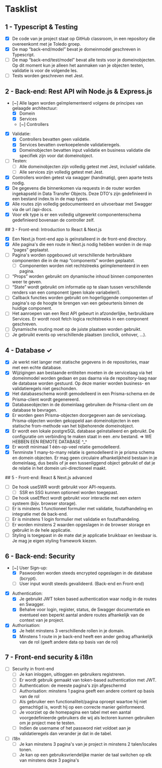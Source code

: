 # Tasklist
## 1 - Typescript & Testing
- [x] De code van je project staat op GitHub classroom, in een repository die overeenkomt met je Toledo groep.
- [x] De map “back-end/model” bevat je domeinmodel geschreven in Typescript.
- [ ] De map “back-end/test/model” bevat alle tests voor je domeinobjecten. Op dit moment kun je alleen het aanmaken van je objecten testen, validatie is voor de volgende les.
- [ ] Tests worden geschreven met Jest.

## 2 - Back-end: Rest API wih Node.js & Express.js
- [~] Alle lagen worden geïmplementeerd volgens de principes van gelaagde architectuur:
    - [x] Domein
    - [x] Services
    - [~] Controllers
- [x] Validatie:
    - [x] Controllers bevatten geen validatie.
    - [x] Services bevatten overkoepelende validatieregels.
    - [x] Domeinobjecten bevatten input validatie en business validatie die specifiek zijn voor dat domeinobject.
- [ ] Testen:
    - [ ] Alle domeinobjecten zijn volledig getest met Jest, inclusief validatie.
    - [ ] Alle services zijn volledig getest met Jest.
- [x] Controllers worden getest via swagger (handmatig), geen aparte tests nodig.
- [x] De gegevens die binnenkomen via requests in de router worden ingekapseld in Data Transfer Objects. Deze DTO's zijn gedefinieerd in een bestand index.ts in de map types.
- [x] Alle routes zijn volledig gedocumenteerd en uitvoerbaar met Swagger via de url /api-docs.
- [x] Voor elk type is er een volledig uitgewerkt componentenschema gedefinieerd bovenaan de controller zelf.

## 3 - Front-end: Introduction to React & Next.js
- [x] Een Next.js front-end app is geïnstalleerd in de front-end directory.
- [x] Alle pagina's die een route in Next.js nodig hebben worden in de map “pages” geplaatst.
- [ ] Pagina's worden opgebouwd uit verschillende herbruikbare componenten die in de map “components” worden geplaatst.
    - [ ] Componenten worden niet rechtstreeks geïmplementeerd in een pagina.
- [ ] “Props” worden gebruikt om dynamische inhoud binnen componenten weer te geven.
- [ ] “State” wordt gebruikt om informatie op te slaan tussen verschillende renders van een component (geen lokale variabelen!).
- [ ] Callback functies worden gebruikt om hogerliggende componenten of pagina's op de hoogte te brengen van een gebeurtenis binnen de huidige component.
- [ ] Het aanroepen van een Rest API gebeurt in afzonderlijke, herbruikbare Services. Er wordt nooit fetch logica rechtstreeks in een component geschreven.
- [ ] Dynamische routing moet op de juiste plaatsen worden gebruikt.
- [ ] Je gebruikt events op verschillende plaatsen (onclick, onhover, ...).

## 4 - Database ✓
- [x] Je werkt niet langer met statische gegevens in de repositories, maar met een echte database.
- [x] Wijzigingen aan bestaande entiteiten moeten in de servicelaag via het domeinmodel worden gedaan en pas daarna via de repository-laag naar de database worden gestuurd. Op deze manier worden business- en validatieregels niet geschonden.
- [x] Het databaseschema wordt gemodelleerd in een Prisma-schema en de Prisma-client wordt gegenereerd.
- [x] Databaseobjecten in de domeinlaag gebruiken de Prisma-client om de database te bevragen.
- [x] Er worden geen Prisma-objecten doorgegeven aan de servicelaag. Prisma-objecten worden gekoppeld aan domeinobjecten in een statische from-methode van het bijbehorende domeinobject.
- [x] Er wordt een lokale postgreSQL database geïnstalleerd en gebruikt. De configuratie om verbinding te maken staat in een .env bestand.
   => WE HEBBEN EEN REMOTE DATABASE ^_^
- [x] Er wordt minimaal 1 één-op-veel relatie gemodelleerd.
- [x] Tenminste 1 many-to-many relatie is gemodelleerd in je prisma schema en domein objecten. Er mag geen circulaire afhankelijkheid bestaan in je domeinlaag, dus beslis of je een tussenliggend object gebruikt of dat je de relatie in het domein uni-directioneel maakt.

## 5 - Front-end: React & Next.js advanced
- [ ] De hook useSWR wordt gebruikt voor API-requests.
    - [ ] SSR en SSG kunnen optioneel worden toegepast.
- [ ] De hook useEffect wordt gebruikt voor interactie met een extern systeem (bijv. browser storage).
- [ ] Er is minstens 1 functioneel formulier met validatie, foutafhandeling en integratie met de back-end.
- [ ] Er is minstens 1 login formulier met validatie en foutafhandeling.
- [ ] Er worden minstens 2 waarden opgeslagen in de browser storage en gebruikt in de hele applicatie.
- [ ] Styling is toegepast in de mate dat je applicatie bruikbaar en leesbaar is. Je mag je eigen styling framework kiezen.

## 6 - Back-end: Security
- [~] User Sign-up:
    - [x] Paswoorden worden steeds encrypted opgeslagen in de database (bcrypt).
    - [ ] User input wordt steeds gevalideerd. (Back-end en Front-end)
- [x] Authentication:
    - [x] Je gebruikt JWT token based authentication waar nodig in de routes en Swagger. 
    - [x] Behalve voor login, register, status, de Swagger documentatie en eventueel een beperkt aantal andere routes afhankelijk van de context van je project.
- [x] Authorisation:
    - [x] Je hebt minstens 3 verschillende rollen in je domain.
    - [x] Minstens 1 route in je back-end heeft een ander gedrag afhankelijk van de rol (geeft andere data op basis van de rol)

## 7 - Front-end security & i18n
- [ ] Security in front-end
    - [ ] Je kan inloggen, uitloggen en gebruikers registreren.
    - [ ] Er wordt gebruik gemaakt van token-based authentication met JWT.
    - [ ] Authentication: de meeste pagina's zijn afgeschermd
    - [ ] Authorisation: minstens 1 pagina geeft een andere content op basis van de rol
    - [ ] Als gebruiker een functionaliteit/pagina oproept waartoe hij niet gemachtigd is, wordt hij op een correcte manier geïnformeerd.
    - [ ] Je voorziet op de homepagina een tabel met een aantal voorgedefinieerde gebruikers die wij als lectoren kunnen gebruiken om je project mee te testen. 
    - [ ] Indien de username of het password niet voldoet aan je validatieregels dan verander je dat in de tabel.

- [ ] i18n
    - [ ] Je kan minstens 3 pagina's van je project in minstens 2 talen/locales tonen.
    - [ ] Je kan op een gebruiksvriendelijke manier de taal switchen op elk van minstens deze 3 pagina's